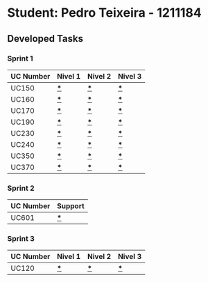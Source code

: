# Student: Pedro Teixeira - 1211184

## Developed Tasks

### Sprint 1

| UC Number | Nivel 1 | Nivel 2 | Nivel 3 |
|-----------|---------------|---------|-------|
| UC150     | **[*](..\diagramas\nivel1\UC150.md)** | **[*](..\diagramas\nivel2\UC150.md)** | **[*](..\diagramas\nivel3\UC150.md)** |
| UC160     | **[*](..\diagramas\nivel1\UC160.md)** | **[*](..\diagramas\nivel2\UC160.md)** | **[*](..\diagramas\nivel3\UC160.md)** |
| UC170     | **[*](..\diagramas\nivel1\UC170.md)** | **[*](..\diagramas\nivel2\UC170.md)** | **[*](..\diagramas\nivel3\UC170.md)** |
| UC190     | **[*](..\diagramas\nivel1\UC190.md)** | **[*](..\diagramas\nivel2\UC190.md)** | **[*](..\diagramas\nivel3\UC190.md)** |
| UC230     | **[*](..\diagramas\nivel1\UC230.md)** | **[*](..\diagramas\nivel2\UC230.md)** | **[*](..\diagramas\nivel3\UC230.md)** |
| UC240     | **[*](..\diagramas\nivel1\UC240.md)** | **[*](..\diagramas\nivel2\UC240.md)** | **[*](..\diagramas\nivel3\UC240.md)** |
| UC350     | **[*](..\diagramas\nivel1\UC350.md)** | **[*](..\diagramas\nivel2\UC350.md)** | **[*](..\diagramas\nivel3\UC350.md)** |
| UC370     | **[*](..\diagramas\nivel1\UC370.md)** | **[*](..\diagramas\nivel2\UC370.md)** | **[*](..\diagramas\nivel3\UC370.md)** |

### Sprint 2
| UC Number | Support                         |
|-----------|---------------------------------|
| UC601     | **[*](..\docs\UC601\UC601.md)** |

### Sprint 3
| UC Number | Nivel 1 | Nivel 2 | Nivel 3 |
|-----------|---------------|---------|-------|
| UC120     | **[*](..\diagramas\nivel1\UC120.md)** | **[*](..\diagramas\nivel2\UC120.md)** | **[*](..\diagramas\nivel3\UC120.md)** |